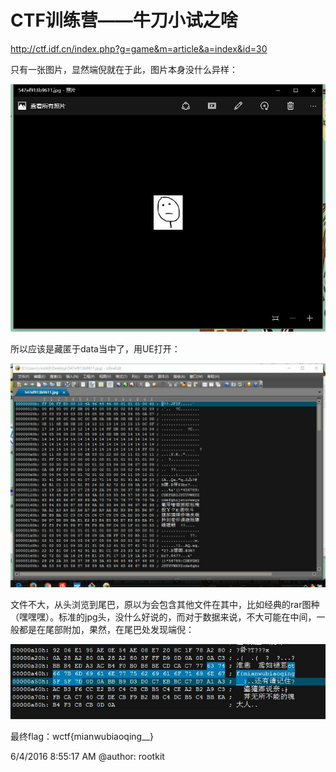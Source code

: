 # CTF训练营——牛刀小试之啥 #

http://ctf.idf.cn/index.php?g=game&m=article&a=index&id=30

只有一张图片，显然端倪就在于此，图片本身没什么异样：

![](./img/0x02-1.jpg)

所以应该是藏匿于data当中了，用UE打开：

![](./img/0x02-2.jpg)

文件不大，从头浏览到尾巴，原以为会包含其他文件在其中，比如经典的rar图种（嘿嘿嘿）。标准的jpg头，没什么好说的，而对于数据来说，不大可能在中间，一般都是在尾部附加，果然，在尾巴处发现端倪：

![](./img/0x02-3.jpg)

最终flag：wctf{mianwubiaoqing__}

6/4/2016 8:55:17 AM @author: rootkit